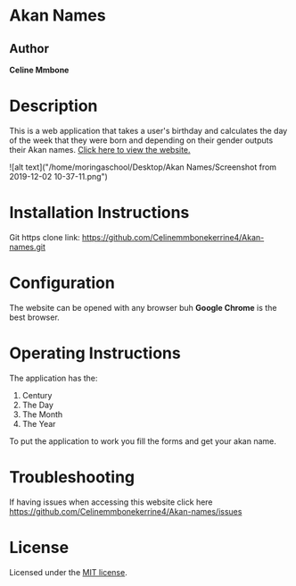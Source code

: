 # Akan Names
## Author
**Celine Mmbone**
# Description
This is a web application that takes a user's birthday and calculates the day of the week that they were born and depending on their gender outputs their Akan names.
<a href="https://github.com/Celinemmbonekerrine4/Akan-names">Click here to view the website.</a>

![alt text]("/home/moringaschool/Desktop/Akan Names/Screenshot from 2019-12-02 10-37-11.png")


# Installation Instructions
Git https clone link: https://github.com/Celinemmbonekerrine4/Akan-names.git

# Configuration
The  website can be opened with any browser buh **Google Chrome** is the best browser.

# Operating Instructions
The application has the:
1. Century
1. The Day 
1. The Month
1. The Year

To put the application to work you fill the forms and get your akan name.

# Troubleshooting
If having issues when accessing this website click here https://github.com/Celinemmbonekerrine4/Akan-names/issues

# License
Licensed under the  [MIT license](LICENSE).











